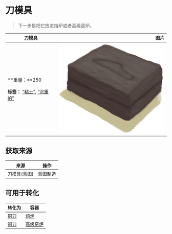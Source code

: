 # 刀模具  
> 下一步是把它放进熔炉或者高级窑炉。  
  
  刀模具  |   图片   
 ----  |  ----:   
 **重量：**250<br><br>**标签：**	[“粘土”](tag_Clay.md), [“沉重的”](tag_Heavy.md)  |  ![](Sprite/MoldKnife.png)   
  
## 获取来源  
来源  |  操作  
----  |  ----  
[刀模具(蓝图)](Bp_MoldKnife.md)  |  蓝图制造  
## 可用于转化  
转化为  |  容器  
----  |  ----  
[铜刀](KnifeCopper.md)  |  [熔炉](Forge.md)  
[铜刀](KnifeCopper.md)  |  [高级窑炉](KilnAdvanced.md)  
